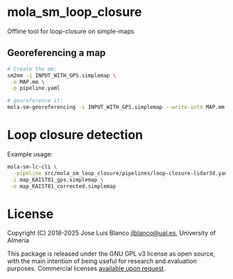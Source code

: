 # mola_sm_loop_closure
Offline tool for loop-closure on simple-maps

## Georeferencing a map

```bash
# Create the mm:
sm2mm -i INPUT_WITH_GPS.simplemap \
 -o MAP.mm \
 -p pipeline.yaml

# georeference it:
mola-sm-georeferencing -i INPUT_WITH_GPS.simplemap --write-into MAP.mm
```

# Loop closure detection

Example usage:

```bash
mola-sm-lc-cli \
 --pipeline src/mola_sm_loop_closure/pipelines/loop-closure-lidar3d.yaml \
 -i map_KAIST01_gps.simplemap \
 -o map_KAIST01_corrected.simplemap
```

# License
Copyright (C) 2018-2025 Jose Luis Blanco <jlblanco@ual.es>, University of Almeria

This package is released under the GNU GPL v3 license as open source, with the main 
intention of being useful for research and evaluation purposes.
Commercial licenses [available upon request](https://docs.mola-slam.org/latest/solutions.html).
